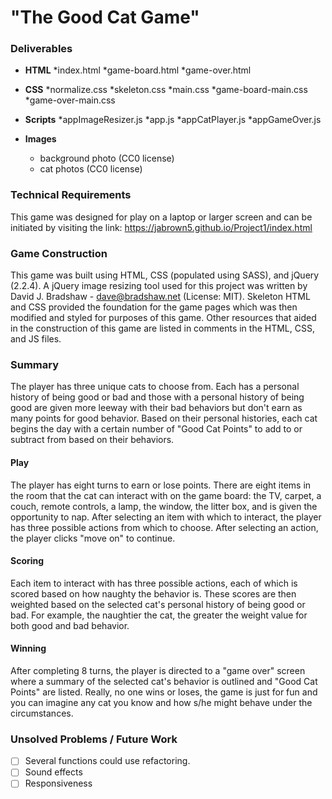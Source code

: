 # "The Good Cat Game"

### Deliverables

* __HTML__
	*index.html
	*game-board.html
	*game-over.html

* __CSS__
	*normalize.css
	*skeleton.css
	*main.css
	*game-board-main.css
	*game-over-main.css

* __Scripts__
	*appImageResizer.js
	*app.js
	*appCatPlayer.js
	*appGameOver.js

* __Images__
	* background photo (CC0 license)
	* cat photos (CC0 license)

### __Technical Requirements__
This game was designed for play on a laptop or larger screen and can be initiated by visiting the link: https://jabrown5.github.io/Project1/index.html

### __Game Construction__
This game was built using HTML, CSS (populated using SASS), and jQuery (2.2.4). A jQuery image resizing tool used for this project was written by David J. Bradshaw - dave@bradshaw.net (License: MIT). Skeleton HTML and CSS provided the foundation for the game pages which was then modified and styled for purposes of this game. Other resources that aided in the construction of this game are listed in comments in the HTML, CSS, and JS files.

### __Summary__
The player has three unique cats to choose from.  Each has a personal history of being good or bad and those with a personal history of being good are given more leeway with their bad behaviors but don't earn as many points for good behavior.  Based on their personal histories, each cat begins the day with a certain number of "Good Cat Points" to add to or subtract from based on their behaviors. 

#### __Play__
The player has eight turns to earn or lose points.  There are eight items in the room that the cat can interact with on the game board: the TV, carpet, a couch, remote controls, a lamp, the window, the litter box, and is given the opportunity to nap. After selecting an item with which to interact, the player has three possible actions from which to choose. After selecting an action, the player clicks "move on" to continue.

#### __Scoring__
Each item to interact with has three possible actions, each of which is scored based on how naughty the behavior is. These scores are then weighted based on the selected cat's personal history of being good or bad. For example, the naughtier the cat, the greater the weight value for both good and bad behavior. 

#### __Winning__
After completing 8 turns, the player is directed to a "game over" screen where a summary of the selected cat's behavior is outlined and "Good Cat Points" are listed. Really, no one wins or loses, the game is just for fun and you can imagine any cat you know and how s/he might behave under the circumstances.

### __Unsolved Problems / Future Work__
- [ ] Several functions could use refactoring.
- [ ] Sound effects
- [ ] Responsiveness